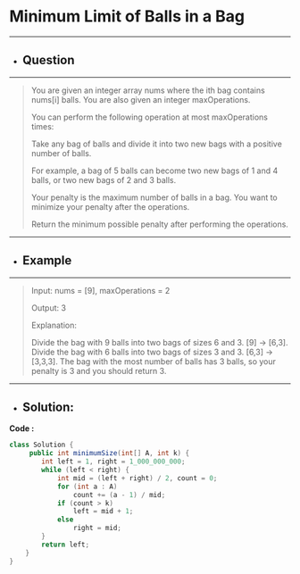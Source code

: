 # Minimum Limit of Balls in a Bag
---
- ## Question
---
>You are given an integer array nums where the ith bag contains nums[i] balls. You are also given an integer maxOperations.
>
>You can perform the following operation at most maxOperations times:
>
>Take any bag of balls and divide it into two new bags with a positive number of balls.
>
>For example, a bag of 5 balls can become two new bags of 1 and 4 balls, or two new bags of 2 and 3 balls.
>
>Your penalty is the maximum number of balls in a bag. You want to minimize your penalty after the operations.
>
>Return the minimum possible penalty after performing the operations.
---
- ## Example
---
>Input: nums = [9], maxOperations = 2
>
>Output: 3
>
>Explanation: 
>
> Divide the bag with 9 balls into two bags of sizes 6 and 3. [9] -> [6,3].
> Divide the bag with 6 balls into two bags of sizes 3 and 3. [6,3] -> [3,3,3]. 
> The bag with the most number of balls has 3 balls, so your penalty is 3 and you should return 3.
---
- ## Solution:
**Code :**
```java
class Solution {
     public int minimumSize(int[] A, int k) {
        int left = 1, right = 1_000_000_000;
        while (left < right) {
            int mid = (left + right) / 2, count = 0;
            for (int a : A)
                count += (a - 1) / mid;
            if (count > k)
                left = mid + 1;
            else
                right = mid;
        }
        return left;
    }
}
